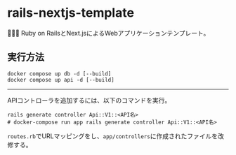 # rails-nextjs-template

🍶🍶🍶 Ruby on RailsとNext.jsによるWebアプリケーションテンプレート。  

## 実行方法

```shell
docker compose up db -d [--build]
docker compose up api -d [--build]
```

---

APIコントローラを追加するには、以下のコマンドを実行。  

```shell
rails generate controller Api::V1::<API名>
# docker-compose run app rails generate controller Api::V1::<API名>
```

`routes.rb`でURLマッピングをし、`app/controllers`に作成されたファイルを改修する。  
